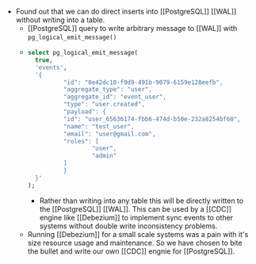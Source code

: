 - Found out that we can do direct inserts into [[PostgreSQL]] [[WAL]] without writing into a table.
	- [[PostgreSQL]] query to write arbitrary message to [[WAL]] with `pg_logical_emit_message()`
	- ```sql
	  select pg_logical_emit_message(
	  	true,
	    'events',
	    '{
	    		"id": "0e42dc10-f9d9-491b-9079-6159e128eefb",
	    		"aggregate_type": "user",
	    		"aggregate_id": "event_user",
	    		"type": "user.created",
	    		"payload": {
	      		"id": "user_65636174-fbb6-474d-b50e-232a8254bf60",
	      		"name": "test_user",
	      		"email": "user@gmail.com",
	      		"roles": [
	        			"user",
	        			"admin"
	      		]
	    		}
	  	}'
	  );
	  ```
		- Rather than writing into any table this will be directly written to the [[PostgreSQL]] [[WAL]]. This can be used by a [[CDC]] engine like [[Debezium]] to implement sync events to other systems without double write inconsistency problems.
	- Running [[Debezium]] for a small scale systems was a pain with it's size resource usage and maintenance. So we have chosen to bite the bullet and write our own [[CDC]] engnie for [[PostgreSQL]].
